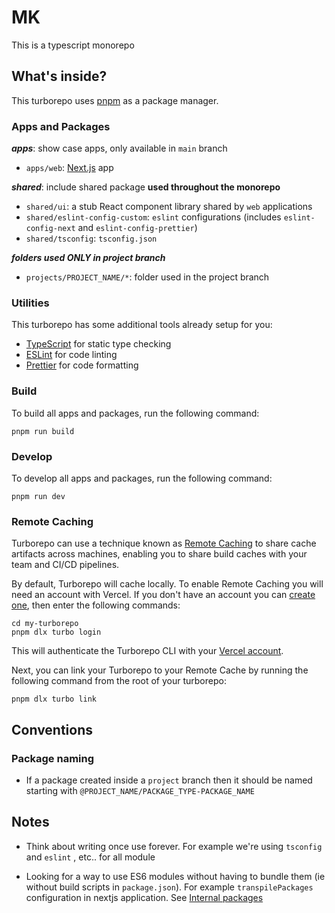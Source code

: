 # MK

This is a typescript monorepo 

## What's inside?

This turborepo uses [pnpm](https://pnpm.io) as a package manager.

### Apps and Packages

***apps***: show case apps, only available in `main` branch

- `apps/web`: [Next.js](https://nextjs.org/) app



***shared***: include shared package **used throughout the monorepo**

- `shared/ui`: a stub React component library shared by `web` applications
- `shared/eslint-config-custom`: `eslint` configurations (includes `eslint-config-next` and `eslint-config-prettier`)
- `shared/tsconfig`: `tsconfig.json` 



***folders used ONLY in project branch***

- `projects/PROJECT_NAME/*`: folder used in the project branch



### Utilities

This turborepo has some additional tools already setup for you:

- [TypeScript](https://www.typescriptlang.org/) for static type checking
- [ESLint](https://eslint.org/) for code linting
- [Prettier](https://prettier.io) for code formatting

### Build

To build all apps and packages, run the following command:

```
pnpm run build
```

### Develop

To develop all apps and packages, run the following command:

```
pnpm run dev
```

### Remote Caching

Turborepo can use a technique known as [Remote Caching](https://turbo.build/repo/docs/core-concepts/remote-caching) to share cache artifacts across machines, enabling you to share build caches with your team and CI/CD pipelines.

By default, Turborepo will cache locally. To enable Remote Caching you will need an account with Vercel. If you don't have an account you can [create one](https://vercel.com/signup), then enter the following commands:

```
cd my-turborepo
pnpm dlx turbo login
```

This will authenticate the Turborepo CLI with your [Vercel account](https://vercel.com/docs/concepts/personal-accounts/overview).

Next, you can link your Turborepo to your Remote Cache by running the following command from the root of your turborepo:

```
pnpm dlx turbo link
```

## Conventions

### Package naming

- If a package created inside a `project` branch then it should be named starting with `@PROJECT_NAME/PACKAGE_TYPE-PACKAGE_NAME`

## Notes

- Think about writing once use forever. For example we're using `tsconfig` and `eslint` , etc.. for all module

- Looking for a way to use ES6 modules without having to bundle them (ie without build scripts in `package.json`). For example `transpilePackages` configuration in nextjs application. See [Internal packages](https://turbo.build/repo/docs/handbook/sharing-code/internal-packages)
